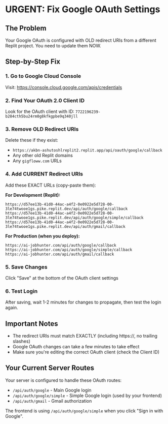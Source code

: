 # URGENT: Fix Google OAuth Settings

## The Problem
Your Google OAuth is configured with OLD redirect URIs from a different Replit project. You need to update them NOW.

## Step-by-Step Fix

### 1. Go to Google Cloud Console
Visit: https://console.cloud.google.com/apis/credentials

### 2. Find Your OAuth 2.0 Client ID
Look for the OAuth client with ID: `7722196239-b284cth5bu24rm0g8kfkgpbe9q340jll`

### 3. Remove OLD Redirect URIs
Delete these if they exist:
- `https://akbn-ashutoshlreplit2.replit.app/api/oauth/google/callback`
- Any other old Replit domains
- Any `gigfloww.com` URLs

### 4. Add CURRENT Redirect URIs
Add these EXACT URLs (copy-paste them):

**For Development (Replit):**
```
https://d57ee13b-41d0-44ac-a4f2-0e0922e5d728-00-3le74twooe1gs.pike.replit.dev/api/auth/google/callback
https://d57ee13b-41d0-44ac-a4f2-0e0922e5d728-00-3le74twooe1gs.pike.replit.dev/api/auth/google/simple/callback
https://d57ee13b-41d0-44ac-a4f2-0e0922e5d728-00-3le74twooe1gs.pike.replit.dev/api/auth/gmail/callback
```

**For Production (when you deploy):**
```
https://ai-jobhunter.com/api/auth/google/callback
https://ai-jobhunter.com/api/auth/google/simple/callback
https://ai-jobhunter.com/api/auth/gmail/callback
```

### 5. Save Changes
Click "Save" at the bottom of the OAuth client settings

### 6. Test Login
After saving, wait 1-2 minutes for changes to propagate, then test the login again.

## Important Notes
- The redirect URIs must match EXACTLY (including https://, no trailing slashes)
- Google OAuth changes can take a few minutes to take effect
- Make sure you're editing the correct OAuth client (check the Client ID)

## Your Current Server Routes
Your server is configured to handle these OAuth routes:
- `/api/auth/google` - Main Google login
- `/api/auth/google/simple` - Simple Google login (used by your frontend)
- `/api/auth/gmail` - Gmail authorization

The frontend is using `/api/auth/google/simple` when you click "Sign in with Google".